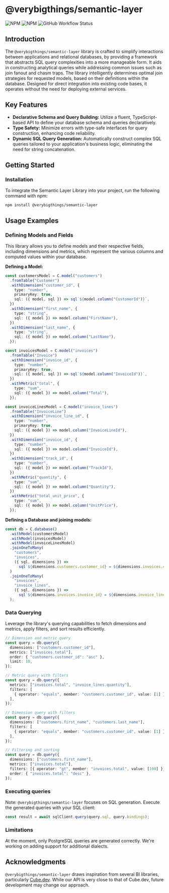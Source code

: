 # @verybigthings/semantic-layer

![NPM](https://img.shields.io/npm/l/@verybigthings/semantic-layer)
![NPM](https://img.shields.io/npm/v/@verybigthings/semantic-layer)
![GitHub Workflow Status](https://github.com/verybigthings/semantic-layer/actions/workflows/semantic-layer.yml/badge.svg?branch=main)

## Introduction

The `@verybigthings/semantic-layer` library is crafted to simplify interactions between applications and relational databases, by providing a framework that abstracts SQL query complexities into a more manageable form. It aids in constructing analytical queries while addressing common issues such as join fanout and chasm traps. The library intelligently determines optimal join strategies for requested models, based on their definitions within the database. Designed for direct integration into existing code bases, it operates without the need for deploying external services.

## Key Features

- **Declarative Schema and Query Building:** Utilize a fluent, TypeScript-based API to define your database schema and queries declaratively.
- **Type Safety:** Minimize errors with type-safe interfaces for query construction, enhancing code reliability.
- **Dynamic SQL Query Generation:** Automatically construct complex SQL queries tailored to your application's business logic, eliminating the need for string concatenation.

## Getting Started

### Installation

To integrate the Semantic Layer Library into your project, run the following command with npm:

```shell
npm install @verybigthings/semantic-layer
```

## Usage Examples

### Defining Models and Fields

This library allows you to define models and their respective fields, including dimensions and metrics, which represent the various columns and computed values within your database.

**Defining a Model:**

```typescript
const customersModel = C.model("customers")
  .fromTable("Customer")
  .withDimension("customer_id", {
    type: "number",
    primaryKey: true,
    sql: ({ model, sql }) => sql`${model.column("CustomerId")}`,
  })
  .withDimension("first_name", {
    type: "string",
    sql: ({ model }) => model.column("FirstName"),
  })
  .withDimension("last_name", {
    type: "string",
    sql: ({ model }) => model.column("LastName"),
  });

const invoicesModel = C.model("invoices")
  .fromTable("Invoice")
  .withDimension("invoice_id", {
    type: "number",
    primaryKey: true,
    sql: ({ model, sql }) => sql`${model.column("InvoiceId")}`,
  })
  .withMetric("total", {
    type: "sum",
    sql: ({ model }) => model.column("Total"),
  });

const invoiceLinesModel = C.model("invoice_lines")
  .fromTable("InvoiceLine")
  .withDimension("invoice_line_id", {
    type: "number",
    primaryKey: true,
    sql: ({ model }) => model.column("InvoiceLineId"),
  })
  .withDimension("invoice_id", {
    type: "number",
    sql: ({ model }) => model.column("InvoiceId"),
  })
  .withDimension("track_id", {
    type: "number",
    sql: ({ model }) => model.column("TrackId"),
  })
  .withMetric("quantity", {
    type: "sum",
    sql: ({ model }) => model.column("Quantity"),
  })
  .withMetric("total_unit_price", {
    type: "sum",
    sql: ({ model }) => model.column("UnitPrice"),
  });
```

**Defining a Database and joining models:**

```typescript
const db = C.database()
  .withModel(customersModel)
  .withModel(invoicesModel)
  .withModel(invoiceLinesModel)
  .joinOneToMany(
    "customers",
    "invoices",
    ({ sql, dimensions }) =>
      sql`${dimensions.customers.customer_id} = ${dimensions.invoices.customer_id}`
  )
  .joinOneToMany(
    "invoices",
    "invoice_lines",
    ({ sql, dimensions }) =>
      sql`${dimensions.invoices.invoice_id} = ${dimensions.invoice_lines.invoice_id}`
  );
```

### Data Querying

Leverage the library's querying capabilities to fetch dimensions and metrics, apply filters, and sort results efficiently.

```typescript
// Dimension and metric query
const query = db.query({
  dimensions: ["customers.customer_id"],
  metrics: ["invoices.total"],
  order: { "customers.customer_id": "asc" },
  limit: 10,
});

// Metric query with filters
const query = db.query({
  metrics: ["invoices.total", "invoice_lines.quantity"],
  filters: [
    { operator: "equals", member: "customers.customer_id", value: [1] },
  ],
});

// Dimension query with filters
const query = db.query({
  dimensions: ["customers.first_name", "customers.last_name"],
  filters: [
    { operator: "equals", member: "customers.customer_id", value: [1] },
  ],
});

// Filtering and sorting
const query = db.query({
  dimensions: ["customers.first_name"],
  metrics: ["invoices.total"],
  filters: [{ operator: "gt", member: "invoices.total", value: [100] }],
  order: { "invoices.total": "desc" },
});
```

### Executing queries

Note: `@verybigthings/semantic-layer` focuses on SQL generation. Execute the generated queries with your SQL client:

```typescript
const result = await sqlClient.query(query.sql, query.bindings);
```

### Limitations

At the moment, only PostgreSQL queries are generated correctly. We're working on adding support for additional dialects.

## Acknowledgments

`@verybigthings/semantic-layer` draws inspiration from several BI libraries, particularly [Cube.dev](https://cube.dev). While our API is very close to that of Cube.dev, future development may change our approach.
